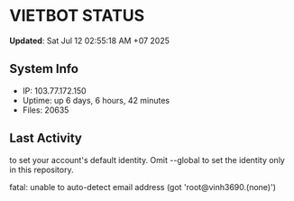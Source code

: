 # VIETBOT STATUS
**Updated**: Sat Jul 12 02:55:18 AM +07 2025

## System Info
- IP: 103.77.172.150
- Uptime: up 6 days, 6 hours, 42 minutes
- Files: 20635

## Last Activity

to set your account's default identity.
Omit --global to set the identity only in this repository.

fatal: unable to auto-detect email address (got 'root@vinh3690.(none)')
